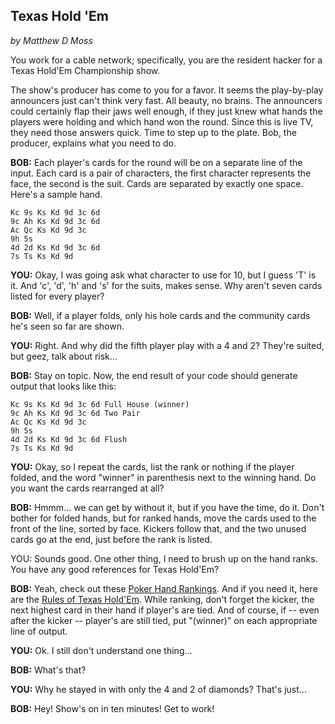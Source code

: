 ## Texas Hold 'Em

_by Matthew D Moss_

You work for a cable network; specifically, you are the resident hacker for a Texas Hold'Em Championship show.

The show's producer has come to you for a favor. It seems the play-by-play announcers just can't think very fast. All beauty, no brains. The announcers could certainly flap their jaws well enough, if they just knew what hands the players were holding and which hand won the round. Since this is live TV, they need those answers quick. Time to step up to the plate. Bob, the producer, explains what you need to do.

__BOB:__ Each player's cards for the round will be on a separate line of the input. Each card is a pair of characters, the first character represents the face, the second is the suit. Cards are separated by exactly one space. Here's a sample hand.

	Kc 9s Ks Kd 9d 3c 6d
	9c Ah Ks Kd 9d 3c 6d
	Ac Qc Ks Kd 9d 3c
	9h 5s
	4d 2d Ks Kd 9d 3c 6d
	7s Ts Ks Kd 9d

__YOU:__ Okay, I was going ask what character to use for 10, but I guess 'T' is it. And 'c', 'd', 'h' and 's' for the suits, makes sense. Why aren't seven cards listed for every player?

__BOB:__ Well, if a player folds, only his hole cards and the community cards he's seen so far are shown.

__YOU:__ Right. And why did the fifth player play with a 4 and 2? They're suited, but geez, talk about risk...

__BOB:__ Stay on topic. Now, the end result of your code should generate output that looks like this:

	Kc 9s Ks Kd 9d 3c 6d Full House (winner)
	9c Ah Ks Kd 9d 3c 6d Two Pair
	Ac Qc Ks Kd 9d 3c 
	9h 5s 
	4d 2d Ks Kd 9d 3c 6d Flush
	7s Ts Ks Kd 9d 

__YOU:__ Okay, so I repeat the cards, list the rank or nothing if the player folded, and the word "winner" in parenthesis next to the winning hand. Do you want the cards rearranged at all?

__BOB:__ Hmmm... we can get by without it, but if you have the time, do it. Don't bother for folded hands, but for ranked hands, move the cards used to the front of the line, sorted by face. Kickers follow that, and the two unused cards go at the end, just before the rank is listed.

YOU: Sounds good. One other thing, I need to brush up on the hand ranks. You have any good references for Texas Hold'Em?

__BOB:__ Yeah, check out these [Poker Hand Rankings](http://www.thepokerforum.com/pokerhands.htm). And if you need it, here are the [Rules of Texas Hold'Em](http://www.thepokerforum.com/texasholdem.htm). While ranking, don't forget the kicker, the next highest card in their hand if player's are tied. And of course, if -- even after the kicker -- player's are still tied, put "(winner)" on each appropriate line of output.

__YOU:__ Ok. I still don't understand one thing...

__BOB:__ What's that?

__YOU:__ Why he stayed in with only the 4 and 2 of diamonds? That's just...

__BOB:__ Hey! Show's on in ten minutes! Get to work!